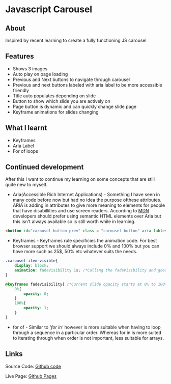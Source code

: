 # Javascript Carousel

## About
Inspired by recent learning to create a fully functioning JS carousel

## Features
- Shows 3 images
- Auto play on page loading
- Previous and Next buttons to navigate through carousel
- Previous and next buttons labeled with aria label to be more accessible friendly
- Title auto populates depending on slide
- Button to show which slide you are actively on
- Page button is dynamic and can quickly change slide page
- Keyframe animations for slides changing
## What I learnt
- Keyframes
- Aria Label
- For of loops

## Continued development
After this I want to continue my learning on some concepts that are still quite new to myself.  

- Aria(Accessible Rich Internet Applications) - Something I have seen in many code before now but had no idea the purpose ofthese attributes.  ARIA is adding in attributes to give more meaning to elements for people that have disabillities and use screen readers.  According to [MDN](https://developer.mozilla.org/en-US/docs/Web/Accessibility/ARIA) developers should prefer using semantic HTML elements over Aria but this isn't always available so is still worth while in learning.  
```html
<button id="carousel-button-prev" class = "carousel-button" aria-lables="Previous slide"><</button>
```
- Keyframes - Keyframes rule specificies the animation code.  For best browser support we should always include 0% and 100% but you can have more such as 25$, 50% etc whatever suits the needs.  
```css
.carousel-item-visible{
    display: block;
    animation: fadeVisibility 1s; /*Calling the fadeVisibility and goes from 0 to 100 in 1 second*/
}

@keyframes fadeVisibility{ /*Current slide opacity starts at 0% to 100%*/
    0%{
        opacity: 0; 
    }
    100%{
        opacity: 1;
    }
}
```

- for of - Similar to *'for in'* however is more suitable when having to loop through a sequence in a particular order.  Whereas for in is more suited to iterating through when order is not important, less suitable for arrays.  

## Links

Source Code: [Github code](https://github.com/aldojack/JS-Carousel)

Live Page: [Github Pages](https://aldojack.github.io/JS-Carousel)

